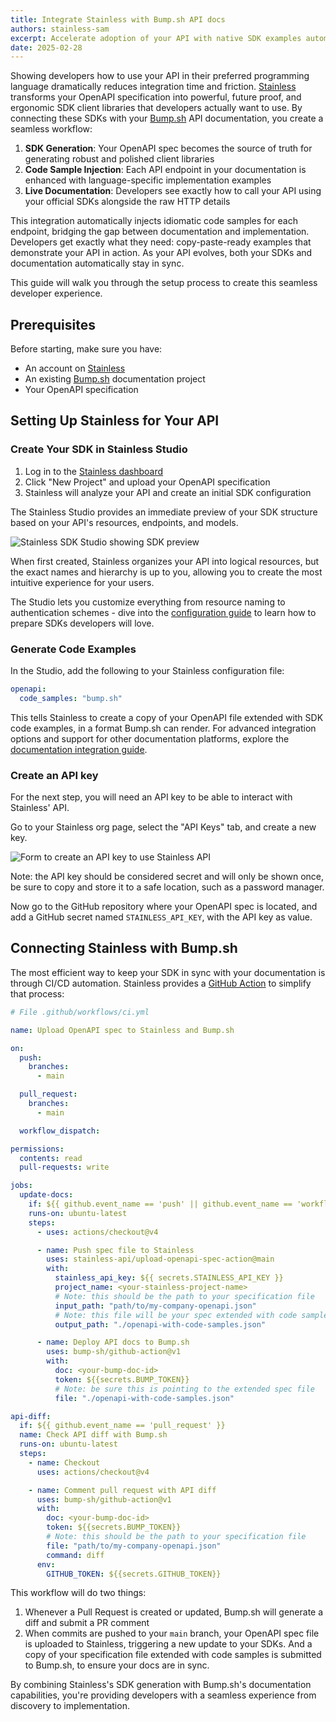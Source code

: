 ```yaml
---
title: Integrate Stainless with Bump.sh API docs
authors: stainless-sam
excerpt: Accelerate adoption of your API with native SDK examples automatically integrated into your API documentation
date: 2025-02-28
---
```


Showing developers how to use your API in their preferred programming language dramatically reduces integration time and
friction. [Stainless](https://www.stainless.com) transforms your OpenAPI specification into powerful, future proof, and ergonomic SDK client libraries that developers
actually want to use. By connecting these SDKs with your [Bump.sh](https://bump.sh) API documentation, you create a seamless workflow:

1. **SDK Generation**: Your OpenAPI spec becomes the source of truth for generating robust and polished client libraries
2. **Code Sample Injection**: Each API endpoint in your documentation is enhanced with language-specific implementation examples
3. **Live Documentation**: Developers see exactly how to call your API using your official SDKs alongside the raw HTTP details

This integration automatically injects idiomatic code samples for each endpoint, bridging the gap between documentation and implementation. Developers get exactly what they need: copy-paste-ready examples that demonstrate your API in action. As your API evolves, both your SDKs and documentation automatically stay in sync.

This guide will walk you through the setup process to create this seamless developer experience.

## Prerequisites

Before starting, make sure you have:

- An account on [Stainless](https://app.stainless.com/signup)
- An existing [Bump.sh](https://bump.sh/) documentation project
- Your OpenAPI specification

## Setting Up Stainless for Your API

### Create Your SDK in Stainless Studio

1. Log in to the [Stainless dashboard](https://app.stainless.com/)
2. Click "New Project" and upload your OpenAPI specification
3. Stainless will analyze your API and create an initial SDK configuration

The Stainless Studio provides an immediate preview of your SDK structure based on your API's resources, endpoints, and models.

![Stainless SDK Studio showing SDK preview](/images/guides/stainless-integration/studio-preview.png)

When first created, Stainless organizes your API into logical resources, but the exact names and hierarchy is up to you,
allowing you to create the most intuitive experience for your users.

The Studio lets you customize everything from resource naming to authentication schemes - dive into the [configuration
guide](https://app.stainless.com/docs/guides/configure) to learn how to prepare SDKs developers will love.

### Generate Code Examples

In the Studio, add the following to your Stainless configuration file:

```yaml
openapi:
  code_samples: "bump.sh"
```

This tells Stainless to create a copy of your OpenAPI file extended with SDK code examples, in a format Bump.sh can
render. For advanced integration options and support for other documentation platforms, explore the [documentation integration guide](https://app.stainless.com/docs/guides/integrate-docs).

### Create an API key

For the next step, you will need an API key to be able to interact with Stainless' API.

Go to your Stainless org page, select the "API Keys" tab, and create a new key.

![Form to create an API key to use Stainless API](/images/guides/stainless-integration/create-api-key.png)

Note: the API key should be considered secret and will only be shown once, be sure to copy and store it to a safe location,
such as a password manager.

Now go to the GitHub repository where your OpenAPI spec is located, and add a GitHub secret named `STAINLESS_API_KEY`,
with the API key as value.

## Connecting Stainless with Bump.sh

The most efficient way to keep your SDK in sync with your documentation is through CI/CD automation.
Stainless provides a
[GitHub Action](https://github.com/marketplace/actions/stainless-upload-openapi-specification) to simplify that process:

```yaml
# File .github/workflows/ci.yml

name: Upload OpenAPI spec to Stainless and Bump.sh

on:
  push:
    branches:
      - main

  pull_request:
    branches:
      - main

  workflow_dispatch:

permissions:
  contents: read
  pull-requests: write

jobs:
  update-docs:
    if: ${{ github.event_name == 'push' || github.event_name == 'workflow_dispatch' }}
    runs-on: ubuntu-latest
    steps:
      - uses: actions/checkout@v4

      - name: Push spec file to Stainless
        uses: stainless-api/upload-openapi-spec-action@main
        with:
          stainless_api_key: ${{ secrets.STAINLESS_API_KEY }}
          project_name: <your-stainless-project-name>
          # Note: this should be the path to your specification file
          input_path: "path/to/my-company-openapi.json"
          # Note: this file will be your spec extended with code samples
          output_path: "./openapi-with-code-samples.json"

      - name: Deploy API docs to Bump.sh
        uses: bump-sh/github-action@v1
        with:
          doc: <your-bump-doc-id>
          token: ${{secrets.BUMP_TOKEN}}
          # Note: be sure this is pointing to the extended spec file
          file: "./openapi-with-code-samples.json"

api-diff:
  if: ${{ github.event_name == 'pull_request' }}
  name: Check API diff with Bump.sh
  runs-on: ubuntu-latest
  steps:
    - name: Checkout
      uses: actions/checkout@v4

    - name: Comment pull request with API diff
      uses: bump-sh/github-action@v1
      with:
        doc: <your-bump-doc-id>
        token: ${{secrets.BUMP_TOKEN}}
        # Note: this should be the path to your specification file
        file: "path/to/my-company-openapi.json"
        command: diff
      env:
        GITHUB_TOKEN: ${{secrets.GITHUB_TOKEN}}
```

This workflow will do two things:

1. Whenever a Pull Request is created or updated, Bump.sh will generate a diff and submit a PR comment
2. When commits are pushed to your `main` branch, your OpenAPI spec file is uploaded to Stainless, triggering a new
   update to your SDKs. And a copy of your specification file extended with code samples is submitted to Bump.sh, to
   ensure your docs are in sync.

By combining Stainless's SDK generation with Bump.sh's documentation capabilities, you're providing developers with a seamless experience from discovery to implementation.
